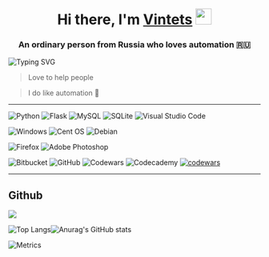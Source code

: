 <h1 align="center">Hi there, I'm <a href="https://vintets.ru/" target="_blank">Vintets</a> 
<img src="https://github.com/blackcater/blackcater/raw/main/images/Hi.gif" height="32"/></h1>
<h3 align="center">An ordinary person from Russia who loves automation 🇷🇺</h3>

![Typing SVG](https://readme-typing-svg.herokuapp.com?color=%232D9ECF&size=22&center=true&width=800&lines=I+fly+where+I+want+...)

> Love to help people

> I do like automation 🤖

____

![Python](https://img.shields.io/badge/python-3670A0?style=for-the-badge&logo=python&logoColor=ffdd54)
![Flask](https://img.shields.io/badge/flask-%23000.svg?style=for-the-badge&logo=flask&logoColor=white)
![MySQL](https://img.shields.io/badge/mysql-%2300f.svg?style=for-the-badge&logo=mysql&logoColor=white)
![SQLite](https://img.shields.io/badge/sqlite-%2307405e.svg?style=for-the-badge&logo=sqlite&logoColor=white)
![Visual Studio Code](https://img.shields.io/badge/Visual%20Studio%20Code-0078d7.svg?style=for-the-badge&logo=visual-studio-code&logoColor=white)

![Windows](https://img.shields.io/badge/Windows-0078D6?style=for-the-badge&logo=windows&logoColor=white)
![Cent OS](https://img.shields.io/badge/cent%20os-002260?style=for-the-badge&logo=centos&logoColor=F0F0F0)
![Debian](https://img.shields.io/badge/Debian-D70A53?style=for-the-badge&logo=debian&logoColor=white)

![Firefox](https://img.shields.io/badge/Firefox-FF7139?style=for-the-badge&logo=Firefox-Browser&logoColor=white)
![Adobe Photoshop](https://img.shields.io/badge/adobephotoshop-%2331A8FF.svg?style=for-the-badge&logo=adobephotoshop&logoColor=white)

![Bitbucket](https://img.shields.io/badge/bitbucket-%230047B3.svg?style=for-the-badge&logo=bitbucket&logoColor=white)
![GitHub](https://img.shields.io/badge/github-%23121011.svg?style=for-the-badge&logo=github&logoColor=white)
![Codewars](https://img.shields.io/badge/Codewars-B1361E?style=for-the-badge&logo=codewars&logoColor=grey)
![Codecademy](https://img.shields.io/badge/Codecademy-FFF0E5?style=for-the-badge&logo=codecademy&logoColor=1F243A)
[![codewars](https://www.codewars.com/users/Vintets/badges/large)](https://www.codewars.com/users/Vintets)

____

## Github
![](https://komarev.com/ghpvc/?username=Vintets)

![Top Langs](https://github-readme-stats.vercel.app/api/top-langs/?username=Vintets&layout=compact)![Anurag's GitHub stats](https://github-readme-stats.vercel.app/api?username=Vintets&count_private=true&show_icons=true&hide=issues&theme=tokyonight)

![Metrics](https://metrics.lecoq.io/Vintets?template=classic&base.header=1&base.activity=0&base.community=0&base.repositories=0&base.metadata=0&languages=1&isocalendar=1&isocalendar.duration=full-year&languages.limit=8&languages.threshold=0%25&languages.colors=github&languages.sections=most-used&languages.details=bytes-size%2C%20percentage&languages.indepth=false&languages.analysis.timeout=15&languages.categories=markup%2C%20programming&languages.recent.categories=markup%2C%20programming&languages.recent.load=300&languages.recent.days=14&config.timezone=Europe%2FMoscow)

<!--
[Metrics]
https://metrics.lecoq.io/
Vintets
Isometric commit calendar
Most used languages

full-year
bytes-size, percentage
base.header, base.repositories
columns
-->


<!--
**Vintets/Vintets** is a ✨ _special_ ✨ repository because its `README.md` (this file) appears on your GitHub profile.

Here are some ideas to get you started:

- 🔭 I’m currently working on ...
- 🌱 I’m currently learning ...
- 👯 I’m looking to collaborate on ...
- 🤔 I’m looking for help with ...
- 💬 Ask me about ...
- 📫 How to reach me: ...
- 😄 Pronouns: ...
- ⚡ Fun fact: ...
-->
